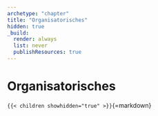 ```yaml
---
archetype: "chapter"
title: "Organisatorisches"
hidden: true
_build:
  render: always
  list: never
  publishResources: true
---
```



# Organisatorisches


`{{< children showhidden="true" >}}`{=markdown}
